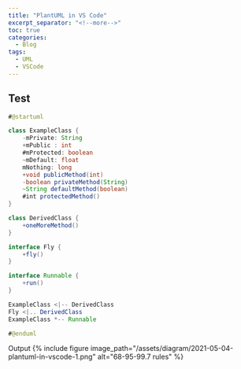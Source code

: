 ```yaml
---
title: "PlantUML in VS Code"
excerpt_separator: "<!--more-->"
toc: true
categories:
  - Blog
tags:
  - UML
  - VSCode
---
```


## Test 
```java
#@startuml

class ExampleClass {
    -mPrivate: String
    +mPublic : int
    #mProtected: boolean
    ~mDefault: float
    mNothing: long
    +void publicMethod(int)
    -boolean privateMethod(String)
    ~String defaultMethod(boolean)
    #int protectedMethod()
}

class DerivedClass {
    +oneMoreMethod()
}

interface Fly {
    +fly()
}

interface Runnable {
    +run()
}

ExampleClass <|-- DerivedClass
Fly <|.. DerivedClass
ExampleClass *-- Runnable

#@enduml
```

Output
{% include figure image_path="/assets/diagram/2021-05-04-plantuml-in-vscode-1.png" alt="68-95-99.7 rules" %}
